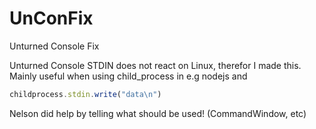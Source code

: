 # UnConFix
Unturned Console Fix


Unturned Console STDIN does not react on Linux, therefor I made this.
Mainly useful when using child_process in e.g nodejs and 
```js
childprocess.stdin.write("data\n")
```

Nelson did help by telling what should be used! (CommandWindow, etc)

